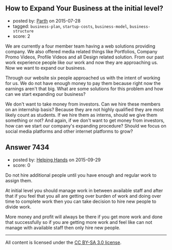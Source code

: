 ## How to Expand Your Business at the initial level?

- posted by: [Parth](https://stackexchange.com/users/5769943/parth) on 2015-07-28
- tagged: `business-plan`, `startup-costs`, `business-model`, `business-structure`
- score: 2

We are currently a four member team having a web solutions providing company. We also offered media related things like Portfolios, Company Promo Videos, Profile Videos and all Design related solution. From our past work experience people like our work and now they are approaching us. Now we want to expand our business.

Through our website six people approached us with the intent of working for us. We do not have enough money to pay them because right now the earnings aren't that big. What are some solutions for this problem and how can we start expanding our business?

We don't want to take money from investors. Can we hire these members on an internship basis? Because they are not highly qualified they are most likely count as students. If we hire them as interns, should we give them something or not? And again, if we don't want to get money from investors, how can we start our company's expanding procedure? Should we focus on social media platforms and other internet platforms to grow?


## Answer 7434

- posted by: [Helping Hands](https://stackexchange.com/users/5276537/helping-hands) on 2015-09-29
- score: 0

Do not hire additional people until you have enough and regular work to assign them.

At initial level you should manage work in between available staff and after that if you feel that you all are getting over burden of work and doing over time to complete work then you can take decision to hire new people to divide work.

More money and profit will always be there if you get more work and done that successfully so if you are getting more work and feel like can not manage with available staff then only hire new people.



---

All content is licensed under the [CC BY-SA 3.0 license](https://creativecommons.org/licenses/by-sa/3.0/).

